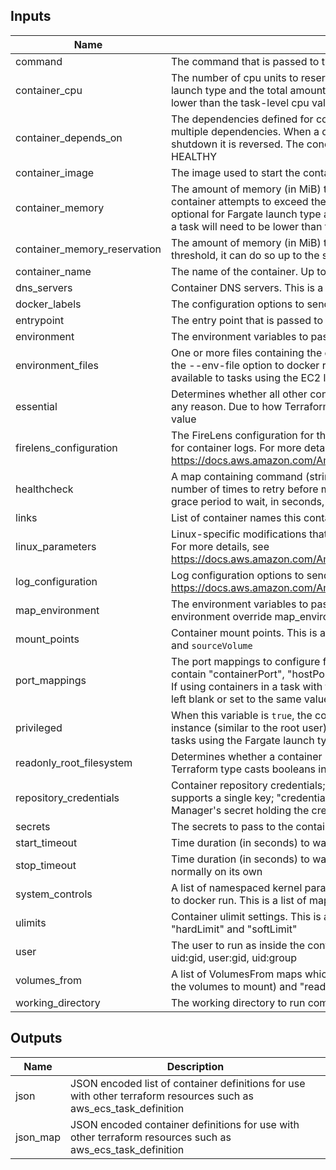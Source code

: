 ## Inputs

| Name | Description | Type | Default | Required |
|------|-------------|:----:|:-----:|:-----:|
| command | The command that is passed to the container | list(string) | `null` | no |
| container_cpu | The number of cpu units to reserve for the container. This is optional for tasks using Fargate launch type and the total amount of container_cpu of all containers in a task will need to be lower than the task-level cpu value | number | `256` | no |
| container_depends_on | The dependencies defined for container startup and shutdown. A container can contain multiple dependencies. When a dependency is defined for container startup, for container shutdown it is reversed. The condition can be one of START, COMPLETE, SUCCESS or HEALTHY | object | `null` | no |
| container_image | The image used to start the container. Images in the Docker Hub registry available by default | string | - | yes |
| container_memory | The amount of memory (in MiB) to allow the container to use. This is a hard limit, if the container attempts to exceed the container_memory, the container is killed. This field is optional for Fargate launch type and the total amount of container_memory of all containers in a task will need to be lower than the task memory value | number | `256` | no |
| container_memory_reservation | The amount of memory (in MiB) to reserve for the container. If container needs to exceed this threshold, it can do so up to the set container_memory hard limit | number | `128` | no |
| container_name | The name of the container. Up to 255 characters ([a-z], [A-Z], [0-9], -, _ allowed) | string | - | yes |
| dns_servers | Container DNS servers. This is a list of strings specifying the IP addresses of the DNS servers | list(string) | `null` | no |
| docker_labels | The configuration options to send to the `docker_labels` | map(string) | `null` | no |
| entrypoint | The entry point that is passed to the container | list(string) | `null` | no |
| environment | The environment variables to pass to the container. This is a list of maps | object | `null` | no |
| environment_files | One or more files containing the environment variables to pass to the container. This maps to the --env-file option to docker run. The file must be hosted in Amazon S3. This option is only available to tasks using the EC2 launch type. This is a list of maps | object | `null` | no |
| essential | Determines whether all other containers in a task are stopped, if this container fails or stops for any reason. Due to how Terraform type casts booleans in json it is required to double quote this value | bool | `true` | no |
| firelens_configuration | The FireLens configuration for the container. This is used to specify and configure a log router for container logs. For more details, see https://docs.aws.amazon.com/AmazonECS/latest/APIReference/API_FirelensConfiguration.html | object | `null` | no |
| healthcheck | A map containing command (string), timeout, interval (duration in seconds), retries (1-10, number of times to retry before marking container unhealthy), and startPeriod (0-300, optional grace period to wait, in seconds, before failed healthchecks count toward retries) | object | `null` | no |
| links | List of container names this container can communicate with without port mappings | list(string) | `null` | no |
| linux_parameters | Linux-specific modifications that are applied to the container, such as Linux kernel capabilities. For more details, see https://docs.aws.amazon.com/AmazonECS/latest/APIReference/API_LinuxParameters.html | object | `null` | no |
| log_configuration | Log configuration options to send to a custom log driver for the container. For more details, see https://docs.aws.amazon.com/AmazonECS/latest/APIReference/API_LogConfiguration.html | object | `null` | no |
| map_environment | The environment variables to pass to the container. This is a map of string: {key: value}, environment override map_environment | map(string) | `null` | no |
| mount_points | Container mount points. This is a list of maps, where each map should contain a `containerPath` and `sourceVolume` | object | `null` | no |
| port_mappings | The port mappings to configure for the container. This is a list of maps. Each map should contain "containerPort", "hostPort", and "protocol", where "protocol" is one of "tcp" or "udp". If using containers in a task with the awsvpc or host network mode, the hostPort can either be left blank or set to the same value as the containerPort | object | `<list>` | no |
| privileged | When this variable is `true`, the container is given elevated privileges on the host container instance (similar to the root user). This parameter is not supported for Windows containers or tasks using the Fargate launch type. | bool | `null` | no |
| readonly_root_filesystem | Determines whether a container is given read-only access to its root filesystem. Due to how Terraform type casts booleans in json it is required to double quote this value | bool | `false` | no |
| repository_credentials | Container repository credentials; required when using a private repo.  This map currently supports a single key; "credentialsParameter", which should be the ARN of a Secrets Manager's secret holding the credentials | map(string) | `null` | no |
| secrets | The secrets to pass to the container. This is a list of maps | object | `null` | no |
| start_timeout | Time duration (in seconds) to wait before giving up on resolving dependencies for a container | number | `30` | no |
| stop_timeout | Time duration (in seconds) to wait before the container is forcefully killed if it doesn't exit normally on its own | number | `30` | no |
| system_controls | A list of namespaced kernel parameters to set in the container, mapping to the --sysctl option to docker run. This is a list of maps: { namespace = "", value = ""} | list(map(string)) | `null` | no |
| ulimits | Container ulimit settings. This is a list of maps, where each map should contain "name", "hardLimit" and "softLimit" | object | `null` | no |
| user | The user to run as inside the container. Can be any of these formats: user, user:group, uid, uid:gid, user:gid, uid:group | string | `null` | no |
| volumes_from | A list of VolumesFrom maps which contain "sourceContainer" (name of the container that has the volumes to mount) and "readOnly" (whether the container can write to the volume) | object | `null` | no |
| working_directory | The working directory to run commands inside the container | string | `null` | no |

## Outputs

| Name | Description |
|------|-------------|
| json | JSON encoded list of container definitions for use with other terraform resources such as aws_ecs_task_definition |
| json_map | JSON encoded container definitions for use with other terraform resources such as aws_ecs_task_definition |

